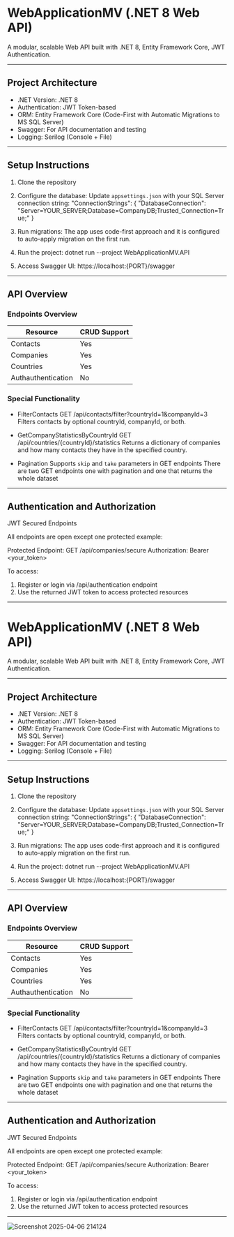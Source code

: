
# WebApplicationMV (.NET 8 Web API)

A modular, scalable Web API built with .NET 8, Entity Framework Core, JWT Authentication.

--------------------------------------------------

## Project Architecture

- .NET Version: .NET 8
- Authentication: JWT Token-based
- ORM: Entity Framework Core (Code-First with Automatic Migrations to MS SQL Server)
- Swagger: For API documentation and testing
- Logging: Serilog (Console + File)

--------------------------------------------------

## Setup Instructions

1. Clone the repository

2. Configure the database:
   Update `appsettings.json` with your SQL Server connection string:
   "ConnectionStrings": {
     "DatabaseConnection": "Server=YOUR_SERVER;Database=CompanyDB;Trusted_Connection=True;"
   }

3. Run migrations:
   The app uses code-first approach and it is configured to auto-apply migration on the first run.

4. Run the project:
   dotnet run --project WebApplicationMV.API

5. Access Swagger UI:
   https://localhost:{PORT}/swagger

--------------------------------------------------

## API Overview

### Endpoints Overview

| Resource   			   | CRUD Support |
|--------------------------|--------------|
| Contacts   			   | Yes          |
| Companies  			   | Yes          |
| Countries  			   | Yes          |
| Authauthentication       | No           |

### Special Functionality

- FilterContacts
  GET /api/contacts/filter?countryId=1&companyId=3
  Filters contacts by optional countryId, companyId, or both.

- GetCompanyStatisticsByCountryId
  GET /api/countries/{countryId}/statistics
  Returns a dictionary of companies and how many contacts they have in the specified country.
  
- Pagination
  Supports `skip` and `take` parameters in GET endpoints 
  There are two GET endpoints one with pagination and one that returns the whole dataset

--------------------------------------------------

## Authentication and Authorization

JWT Secured Endpoints

All endpoints are open except one protected example:

Protected Endpoint:
GET /api/companies/secure
Authorization: Bearer <your_token>

To access:
1. Register or login via /api/authentication endpoint
2. Use the returned JWT token to access protected resources

--------------------------------------------------

# WebApplicationMV (.NET 8 Web API)

A modular, scalable Web API built with .NET 8, Entity Framework Core, JWT Authentication.

--------------------------------------------------

## Project Architecture

- .NET Version: .NET 8
- Authentication: JWT Token-based
- ORM: Entity Framework Core (Code-First with Automatic Migrations to MS SQL Server)
- Swagger: For API documentation and testing
- Logging: Serilog (Console + File)

--------------------------------------------------

## Setup Instructions

1. Clone the repository

2. Configure the database:
   Update `appsettings.json` with your SQL Server connection string:
   "ConnectionStrings": {
     "DatabaseConnection": "Server=YOUR_SERVER;Database=CompanyDB;Trusted_Connection=True;"
   }

3. Run migrations:
   The app uses code-first approach and it is configured to auto-apply migration on the first run.

4. Run the project:
   dotnet run --project WebApplicationMV.API

5. Access Swagger UI:
   https://localhost:{PORT}/swagger

--------------------------------------------------

## API Overview

### Endpoints Overview

| Resource   			   | CRUD Support |
|--------------------------|--------------|
| Contacts   			   | Yes          |
| Companies  			   | Yes          |
| Countries  			   | Yes          |
| Authauthentication       | No           |

### Special Functionality

- FilterContacts
  GET /api/contacts/filter?countryId=1&companyId=3
  Filters contacts by optional countryId, companyId, or both.

- GetCompanyStatisticsByCountryId
  GET /api/countries/{countryId}/statistics
  Returns a dictionary of companies and how many contacts they have in the specified country.
  
- Pagination
  Supports `skip` and `take` parameters in GET endpoints 
  There are two GET endpoints one with pagination and one that returns the whole dataset

--------------------------------------------------

## Authentication and Authorization

JWT Secured Endpoints

All endpoints are open except one protected example:

Protected Endpoint:
GET /api/companies/secure
Authorization: Bearer <your_token>

To access:
1. Register or login via /api/authentication endpoint
2. Use the returned JWT token to access protected resources

--------------------------------------------------
![Screenshot 2025-04-06 214124](https://github.com/user-attachments/assets/35b454d8-6ef3-422f-9f94-fadd7cc21af0)


